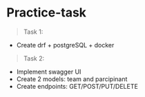 # Practice-task

> Task 1:

- Create drf + postgreSQL + docker

> Task 2:

- Implement swagger UI
- Create 2 models: team and parcipinant
- Create endpoints: GET/POST/PUT/DELETE

